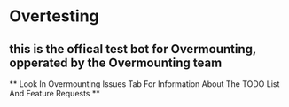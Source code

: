 # Overtesting

## this is the offical test bot for Overmounting, opperated by the Overmounting team

** Look In Overmounting Issues Tab For Information About The TODO List And Feature Requests **
